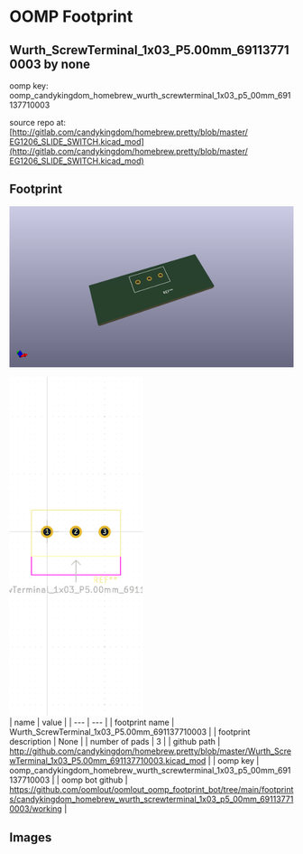 # OOMP Footprint  
## Wurth_ScrewTerminal_1x03_P5.00mm_691137710003  by none  
  
oomp key: oomp_candykingdom_homebrew_wurth_screwterminal_1x03_p5_00mm_691137710003  
  
source repo at: [http://gitlab.com/candykingdom/homebrew.pretty/blob/master/‎EG1206‎_SLIDE_SWITCH.kicad_mod](http://gitlab.com/candykingdom/homebrew.pretty/blob/master/‎EG1206‎_SLIDE_SWITCH.kicad_mod)  
## Footprint  
  
[![working_kicad_pcb_3d.png](working_kicad_pcb_3d_600.png)](working_kicad_pcb_3d.png)  
  
[![working.png](working_600.png)](working.png)  
| name | value | 
| --- | --- | 
| footprint name | Wurth_ScrewTerminal_1x03_P5.00mm_691137710003 | 
| footprint description | None | 
| number of pads | 3 | 
| github path | http://github.com/candykingdom/homebrew.pretty/blob/master/Wurth_ScrewTerminal_1x03_P5.00mm_691137710003.kicad_mod | 
| oomp key | oomp_candykingdom_homebrew_wurth_screwterminal_1x03_p5_00mm_691137710003 | 
| oomp bot github | https://github.com/oomlout/oomlout_oomp_footprint_bot/tree/main/footprints/candykingdom_homebrew_wurth_screwterminal_1x03_p5_00mm_691137710003/working | 
## Images  
